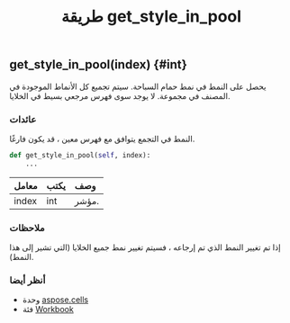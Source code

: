 ﻿---
title: طريقة get_style_in_pool
second_title: Aspose.Cells for Python via .NET API المراجع
description:
type: docs
weight: 190
url: /ar/python-net/aspose.cells/workbook/get_style_in_pool/
is_root: false
---
##  get_style_in_pool(index) {#int}
يحصل على النمط في نمط حمام السباحة.
سيتم تجميع كل الأنماط الموجودة في المصنف في مجموعة.
لا يوجد سوى فهرس مرجعي بسيط في الخلايا.


###  عائدات

النمط في التجمع يتوافق مع فهرس معين ، قد يكون فارغًا.


```python
def get_style_in_pool(self, index):
    ...
```


| معامل| يكتب| وصف|
| :- | :- | :- |
| index | int | مؤشر.|
###  ملاحظات

إذا تم تغيير النمط الذي تم إرجاعه ، فسيتم تغيير نمط جميع الخلايا (التي تشير إلى هذا النمط).


###  أنظر أيضا

* وحدة [aspose.cells](../../)
* فئة [Workbook](/cells/ar/python-net/aspose.cells/workbook)
